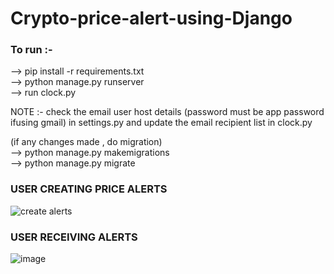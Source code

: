 ﻿# Crypto-price-alert-using-Django

 ### To run :-
 --> pip install -r requirements.txt <br/>
 --> python manage.py runserver <br/>
 --> run clock.py <br/>

 NOTE :- check the email user host details (password must be app password ifusing gmail) in settings.py and update the email recipient list in clock.py

 (if any changes made , do migration) <br/>
 --> python manage.py makemigrations <br/>
 --> python manage.py migrate <br/>

### USER CREATING PRICE ALERTS 
 ![create alerts](https://github.com/user-attachments/assets/065e8528-e2f0-4f5d-9ced-0322932d0f2f)

### USER RECEIVING ALERTS
![image](https://github.com/user-attachments/assets/5c9da857-f65d-45e8-927b-2801dbfa9723)
